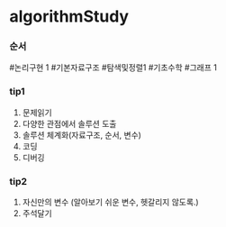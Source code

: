 # algorithmStudy

### 순서
#논리구현 1
#기본자료구조
#탐색및정렬1
#기초수학
#그래프 1

### tip1
1. 문제읽기
2. 다양한 관점에서 솔루션 도출
3. 솔루션 체계화(자료구조, 순서, 변수)
4. 코딩
5. 디버깅

### tip2
1. 자신만의 변수 (알아보기 쉬운 변수, 헷갈리지 않도록.)
2. 주석달기



